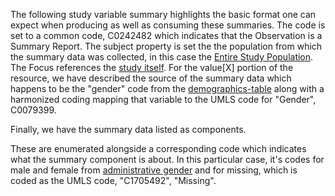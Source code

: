 The following study variable summary highlights the basic format one can expect when producing as well as consuming these summaries. The code is set to a common code, C0242482 which indicates that the Observation is a Summary Report. The subject property is set the the population from which the summary data was collected, in this case the [Entire Study Population](Group-example-summary-group-1.html). The Focus references the [study itself](ResearchStudy-ncpi-research-study-01.html). For the value[X] portion of the resource, we have described the source of the summary data which happens to be the "gender" code from the [demographics-table](CodeSystem-example-study-dd-datatable-codesystem-1.html) along with a harmonized coding mapping that variable to the UMLS code for "Gender", C0079399.

Finally, we have the summary data listed as components. 

These are enumerated alongside a corresponding code which indicates what the summary component is about. In this particular case, it's codes for male and female from [administrative gender](http://hl7.org/fhir/administrative-gender) and for missing, which is coded as the UMLS code, "C1705492", "Missing". 
